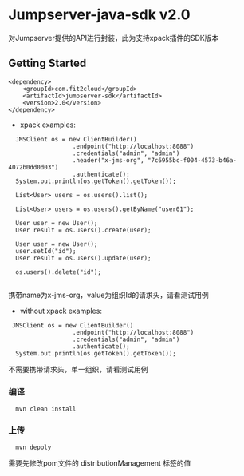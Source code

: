 # Jumpserver-java-sdk  v2.0

对Jumpserver提供的API进行封装，此为支持xpack插件的SDK版本

## Getting Started

```
<dependency>
    <groupId>com.fit2cloud</groupId>
    <artifactId>jumpserver-sdk</artifactId>
    <version>2.0</version>
</dependency>
```

- xpack examples: 
``` 
  JMSClient os = new ClientBuilder()
                  .endpoint("http://localhost:8088")
                  .credentials("admin", "admin")
                  .header("x-jms-org", "7c6955bc-f004-4573-b46a-4072b0dd0d03")
                  .authenticate();
  System.out.println(os.getToken().getToken());
  
  List<User> users = os.users().list();
  
  List<User> users = os.users().getByName("user01");
  
  User user = new User();
  User result = os.users().create(user);
  
  User user = new User();
  user.setId("id");
  User result = os.users().update(user);
  
  os.users().delete("id");
  
```
携带name为x-jms-org，value为组织Id的请求头，请看测试用例


- without xpack examples:
```
 JMSClient os = new ClientBuilder()
                  .endpoint("http://localhost:8088")
                  .credentials("admin", "admin")
                  .authenticate();
  System.out.println(os.getToken().getToken());
```
不需要携带请求头，单一组织，请看测试用例


### 编译

```
  mvn clean install 
```


### 上传
```
  mvn depoly
```
需要先修改pom文件的 distributionManagement 标签的值
